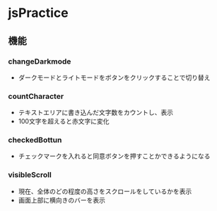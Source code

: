 # jsPractice

## 機能
### changeDarkmode
  - ダークモードとライトモードをボタンをクリックすることで切り替え
### countCharacter
  - テキストエリアに書き込んだ文字数をカウントし、表示
  - 100文字を超えると赤文字に変化
### checkedBottun
  - チェックマークを入れると同意ボタンを押すことかできるようになる
### visibleScroll
  - 現在、全体のどの程度の高さをスクロールをしているかを表示
  - 画面上部に横向きのバーを表示